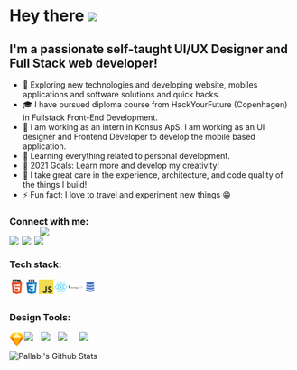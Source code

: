 # Hey there  <img src="https://raw.githubusercontent.com/MartinHeinz/MartinHeinz/master/wave.gif" width="30px">


## I'm a passionate self-taught UI/UX Designer and Full Stack web developer!
- 🤔 Exploring new technologies and developing website, mobiles applications and software solutions and quick hacks.
- 🎓 I have pursued diploma course from HackYourFuture (Copenhagen) in Fullstack Front-End Development.
- 💼 I am working as an intern in Konsus ApS. I am working as an UI designer and Frontend Developer to develop the mobile based application.
- 🌱 Learning everything related to personal development.
- 🥅 2021 Goals: Learn more and develop my creativity!
- 🤝 I take great care in the experience, architecture, and code quality of the things I build!
- ⚡ Fun fact: I love to travel and experiment new things :grin:

### Connect with me:   <img align="right"  width="450px" src="https://raw.githubusercontent.com/abhisheknaiidu/abhisheknaiidu/master/code.gif"/>

[<img align="left"  width="22px" src="https://cdn.jsdelivr.net/npm/simple-icons@v3/icons/dribbble.svg"/>][dribbblesite]
[<img align="left"  width="22px" src="https://cdn.jsdelivr.net/npm/simple-icons@v3/icons/twitter.svg" />][twitter]
[<img align="left"  width="22px" src="https://cdn.jsdelivr.net/npm/simple-icons@v3/icons/linkedin.svg" />][linkedin]


</br>

### Tech stack:


<img align="left" alt="HTML5" width="26px" src="https://raw.githubusercontent.com/github/explore/80688e429a7d4ef2fca1e82350fe8e3517d3494d/topics/html/html.png" />
<img align="left" alt="CSS3" width="26px" src="https://raw.githubusercontent.com/github/explore/80688e429a7d4ef2fca1e82350fe8e3517d3494d/topics/css/css.png" />
<img align="left" alt="JavaScript" width="26px" src="https://raw.githubusercontent.com/github/explore/80688e429a7d4ef2fca1e82350fe8e3517d3494d/topics/javascript/javascript.png" />
<img align="left" alt="React" width="26px" src="https://raw.githubusercontent.com/github/explore/80688e429a7d4ef2fca1e82350fe8e3517d3494d/topics/react/react.png" />
<img align="left" alt="MongoDB" width="26px" src="https://raw.githubusercontent.com/github/explore/80688e429a7d4ef2fca1e82350fe8e3517d3494d/topics/mongodb/mongodb.png" />
<img align="left" alt="SQL" width="26px" src="https://raw.githubusercontent.com/github/explore/80688e429a7d4ef2fca1e82350fe8e3517d3494d/topics/sql/sql.png" />

<br />
<br />


### Design Tools:

<img align="left"  width="26px" src="https://raw.githubusercontent.com/github/explore/80688e429a7d4ef2fca1e82350fe8e3517d3494d/topics/sketch/sketch.png" />
<img align="left"  width="30px" src="https://img.icons8.com/color/48/000000/adobe-xd.png"/>
<img align="left"  width="30px" src="https://img.icons8.com/color/48/000000/adobe-illustrator.png"/>
<img align="left"   width="38px" src="https://img.icons8.com/clouds/100/000000/procreate.png"/>
<img align="left"  width="30px" src="https://img.icons8.com/fluent/48/000000/adobe-photoshop.png"/>


<br />
<br />

<img align="left" alt="Pallabi's Github Stats" src="https://github-readme-stats.vercel.app/api?username=Pallabi-ghosh&show_icons=true&hide_border=true%22" />


[dribbblesite]: https://dribbble.com/Pallabi_Ghosh_Das
[linkedin]: https://www.linkedin.com/in/contactpallabi/
[twitter]: https://twitter.com/PallabiGhoshDas

